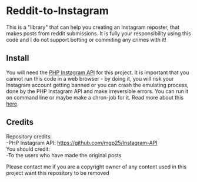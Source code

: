 # Reddit-to-Instagram
This is a "library" that can help you creating an Instagram reposter, that makes posts from reddit submissions. It is fully your responsibility using this code and I do not support botting or commiting any crimes with it!

## Install 
You will need the [PHP Instagram API](https://github.com/mgp25/Instagram-API) for this project. It is important that you cannot run this code in a web browser - by doing it, you will risk your Instagram account getting banned or you can crash the emulating process, done by the PHP Instagram API and make irreversible errors. You can run it on command line or maybe make a chron-job for it. Read more about this [here](https://github.com/mgp25/Instagram-API/wiki/FAQ#can-i-run-this-library-via-a-website).

## Credits
Repository credits:  
-PHP Instagram API: https://github.com/mgp25/Instagram-API  
You should credit:  
-To the users who have made the original posts  

Please contact me if you are a copyright owner of any content used in this project want this repository to be removed
